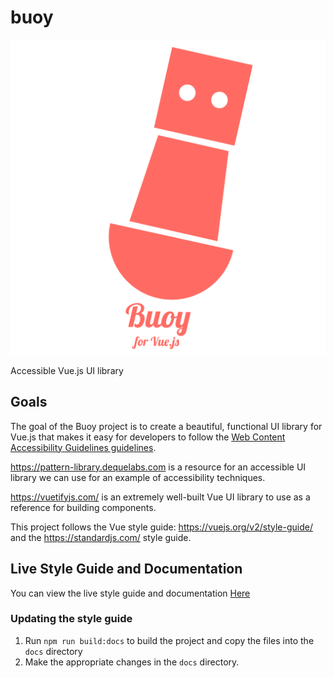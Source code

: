 # buoy

![Buoy logo](./buoylogo.png)

Accessible Vue.js UI library

## Goals

The goal of the Buoy project is to create a beautiful, functional UI library for Vue.js that makes it easy for developers to follow the [Web Content Accessibility Guidelines guidelines](https://www.w3.org/WAI/intro/wcag).

https://pattern-library.dequelabs.com is a resource for an accessible UI library we can use for an example of accessibility techniques.

https://vuetifyjs.com/ is an extremely well-built Vue UI library to use as a reference for building components.

This project follows the Vue style guide: https://vuejs.org/v2/style-guide/ and the https://standardjs.com/ style guide.

## Live Style Guide and Documentation

You can view the live style guide and documentation [Here](https://fanappics.github.io/buoy/)

### Updating the style guide

1. Run `npm run build:docs` to build the project and copy the files into the `docs` directory
1. Make the appropriate changes in the `docs` directory.

